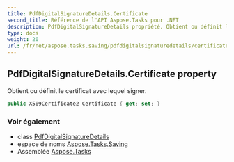 ```yaml
---
title: PdfDigitalSignatureDetails.Certificate
second_title: Référence de l'API Aspose.Tasks pour .NET
description: PdfDigitalSignatureDetails propriété. Obtient ou définit le certificat avec lequel signer.
type: docs
weight: 20
url: /fr/net/aspose.tasks.saving/pdfdigitalsignaturedetails/certificate/
---
```

## PdfDigitalSignatureDetails.Certificate property

Obtient ou définit le certificat avec lequel signer.

```csharp
public X509Certificate2 Certificate { get; set; }
```

### Voir également

* class [PdfDigitalSignatureDetails](../)
* espace de noms [Aspose.Tasks.Saving](../../pdfdigitalsignaturedetails/)
* Assemblée [Aspose.Tasks](../../../)



